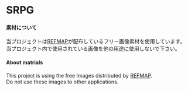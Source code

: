 # SRPG

#### 素材について
当プロジェクトは[REFMAP](http://www.tekepon.net/fsm)が配布しているフリー画像素材を使用しています。  
当プロジェクト内で使用されている画像を他の用途に使用しないで下さい。

#### About matrials
This project is using the free Images distributed by [REFMAP](http://www.takepon.net/fsm).   
Do not use these images to other applications.